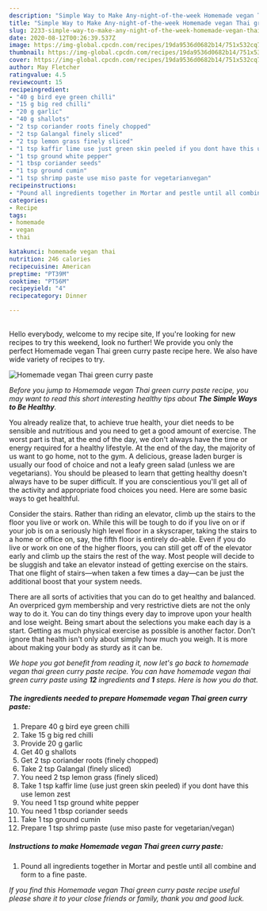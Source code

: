 ```yaml
---
description: "Simple Way to Make Any-night-of-the-week Homemade vegan Thai green curry paste"
title: "Simple Way to Make Any-night-of-the-week Homemade vegan Thai green curry paste"
slug: 2233-simple-way-to-make-any-night-of-the-week-homemade-vegan-thai-green-curry-paste
date: 2020-08-12T00:26:39.537Z
image: https://img-global.cpcdn.com/recipes/19da9536d0682b14/751x532cq70/homemade-vegan-thai-green-curry-paste-recipe-main-photo.jpg
thumbnail: https://img-global.cpcdn.com/recipes/19da9536d0682b14/751x532cq70/homemade-vegan-thai-green-curry-paste-recipe-main-photo.jpg
cover: https://img-global.cpcdn.com/recipes/19da9536d0682b14/751x532cq70/homemade-vegan-thai-green-curry-paste-recipe-main-photo.jpg
author: May Fletcher
ratingvalue: 4.5
reviewcount: 15
recipeingredient:
- "40 g bird eye green chilli"
- "15 g big red chilli"
- "20 g garlic"
- "40 g shallots"
- "2 tsp coriander roots finely chopped"
- "2 tsp Galangal finely sliced"
- "2 tsp lemon grass finely sliced"
- "1 tsp kaffir lime use just green skin peeled if you dont have this use lemon zest"
- "1 tsp ground white pepper"
- "1 tbsp coriander seeds"
- "1 tsp ground cumin"
- "1 tsp shrimp paste use miso paste for vegetarianvegan"
recipeinstructions:
- "Pound all ingredients together in Mortar and pestle until all combine and form to a fine paste."
categories:
- Recipe
tags:
- homemade
- vegan
- thai

katakunci: homemade vegan thai 
nutrition: 246 calories
recipecuisine: American
preptime: "PT39M"
cooktime: "PT56M"
recipeyield: "4"
recipecategory: Dinner

---
```

<br>
Hello everybody, welcome to my recipe site, If you're looking for new recipes to try this weekend, look no further! We provide you only the perfect Homemade vegan Thai green curry paste recipe here. We also have wide variety of recipes to try.
<br>


![Homemade vegan Thai green curry paste](https://img-global.cpcdn.com/recipes/19da9536d0682b14/751x532cq70/homemade-vegan-thai-green-curry-paste-recipe-main-photo.jpg)

<i>Before you jump to Homemade vegan Thai green curry paste recipe, you may want to read this short interesting healthy tips about <strong>The Simple Ways to Be Healthy</strong>.</i>

You already realize that, to achieve true health, your diet needs to be sensible and nutritious and you need to get a good amount of exercise. The worst part is that, at the end of the day, we don't always have the time or energy required for a healthy lifestyle. At the end of the day, the majority of us want to go home, not to the gym. A delicious, grease laden burger is usually our food of choice and not a leafy green salad (unless we are vegetarians). You should be pleased to learn that getting healthy doesn't always have to be super difficult. If you are conscientious you'll get all of the activity and appropriate food choices you need. Here are some basic ways to get healthful.

Consider the stairs. Rather than riding an elevator, climb up the stairs to the floor you live or work on. While this will be tough to do if you live on or if your job is on a seriously high level floor in a skyscraper, taking the stairs to a home or office on, say, the fifth floor is entirely do-able. Even if you do live or work on one of the higher floors, you can still get off of the elevator early and climb up the stairs the rest of the way. Most people will decide to be sluggish and take an elevator instead of getting exercise on the stairs. That one flight of stairs—when taken a few times a day—can be just the additional boost that your system needs. 

There are all sorts of activities that you can do to get healthy and balanced. An overpriced gym membership and very restrictive diets are not the only way to do it. You can do tiny things every day to improve upon your health and lose weight. Being smart about the selections you make each day is a start. Getting as much physical exercise as possible is another factor. Don't ignore that health isn't only about simply how much you weigh. It is more about making your body as sturdy as it can be. 


<i>We hope you got benefit from reading it, now let's go back to homemade vegan thai green curry paste recipe. You can have homemade vegan thai green curry paste using <strong>12</strong> ingredients and <strong>1</strong> steps. Here is how you do that.
</i>

##### The ingredients needed to prepare Homemade vegan Thai green curry paste:

1. Prepare 40 g bird eye green chilli
1. Take 15 g big red chilli
1. Provide 20 g garlic
1. Get 40 g shallots
1. Get 2 tsp coriander roots (finely chopped)
1. Take 2 tsp Galangal (finely sliced)
1. You need 2 tsp lemon grass (finely sliced)
1. Take 1 tsp kaffir lime (use just green skin peeled) if you dont have this use lemon zest
1. You need 1 tsp ground white pepper
1. You need 1 tbsp coriander seeds
1. Take 1 tsp ground cumin
1. Prepare 1 tsp shrimp paste (use miso paste for vegetarian/vegan)


##### Instructions to make Homemade vegan Thai green curry paste:

1. Pound all ingredients together in Mortar and pestle until all combine and form to a fine paste.


<i>If you find this Homemade vegan Thai green curry paste recipe useful please share it to your close friends or family, thank you and good luck.</i>
